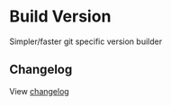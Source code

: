 # Build Version

Simpler/faster git specific version builder

## Changelog

View [changelog](CHANGELOG.md)

[CHANGELOG]: ./CHANGELOG.md

